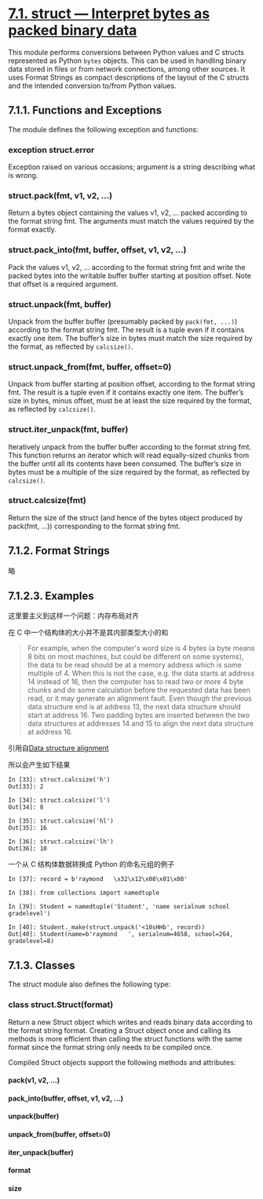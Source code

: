 # [7.1. struct — Interpret bytes as packed binary data](https://docs.python.org/3.5/library/struct.html)

This module performs conversions between Python values and C structs represented as Python `bytes` objects. This can be used in handling binary data stored in files or from network connections, among other sources. It uses Format Strings as compact descriptions of the layout of the C structs and the intended conversion to/from Python values.

## 7.1.1. Functions and Exceptions
The module defines the following exception and functions:

### exception struct.error
Exception raised on various occasions; argument is a string describing what is wrong.

### struct.pack(fmt, v1, v2, ...)
Return a bytes object containing the values v1, v2, ... packed according to the format string fmt. The arguments must match the values required by the format exactly.

### struct.pack_into(fmt, buffer, offset, v1, v2, ...)
Pack the values v1, v2, ... according to the format string fmt and write the packed bytes into the writable buffer buffer starting at position offset. Note that offset is a required argument.

### struct.unpack(fmt, buffer)
Unpack from the buffer buffer (presumably packed by `pack(fmt, ...)`) according to the format string fmt. The result is a tuple even if it contains exactly one item. The buffer’s size in bytes must match the size required by the format, as reflected by `calcsize()`.

### struct.unpack_from(fmt, buffer, offset=0)
Unpack from buffer starting at position offset, according to the format string fmt. The result is a tuple even if it contains exactly one item. The buffer’s size in bytes, minus offset, must be at least the size required by the format, as reflected by `calcsize()`.

### struct.iter_unpack(fmt, buffer)
Iteratively unpack from the buffer buffer according to the format string fmt. This function returns an iterator which will read equally-sized chunks from the buffer until all its contents have been consumed. The buffer’s size in bytes must be a multiple of the size required by the format, as reflected by `calcsize()`.

### struct.calcsize(fmt)
Return the size of the struct (and hence of the bytes object produced by pack(fmt, ...)) corresponding to the format string fmt.

## 7.1.2. Format Strings

略

## 7.1.2.3. Examples

这里要主义到这样一个问题：内存布局对齐

在 C 中一个结构体的大小并不是其内部类型大小的和  

> For example, when the computer's word size is 4 bytes (a byte means 8
> bits on most machines, but could be different on some systems), the
> data to be read should be at a memory address which is some multiple
> of 4. When this is not the case, e.g. the data starts at address 14
> instead of 16, then the computer has to read two or more 4 byte chunks
> and do some calculation before the requested data has been read, or it
> may generate an alignment fault. Even though the previous data
> structure end is at address 13, the next data structure should start
> at address 16. Two padding bytes are inserted between the two data
> structures at addresses 14 and 15 to align the next data structure at
> address 16.

引用自[Data structure alignment](https://en.wikipedia.org/wiki/Data_structure_alignment)

所以会产生如下结果  

    In [33]: struct.calcsize('h')
    Out[33]: 2

    In [34]: struct.calcsize('l')
    Out[34]: 8

    In [35]: struct.calcsize('hl')
    Out[35]: 16

    In [36]: struct.calcsize('lh')
    Out[36]: 10

一个从 C 结构体数据转换成 Python 的命名元组的例子  

    In [37]: record = b'raymond   \x32\x12\x08\x01\x08'

    In [38]: from collections import namedtuple

    In [39]: Student = namedtuple('Student', 'name serialnum school gradelevel')

    In [40]: Student._make(struct.unpack('<10sHHb', record))
    Out[40]: Student(name=b'raymond   ', serialnum=4658, school=264, gradelevel=8)


## 7.1.3. Classes
The struct module also defines the following type:

### class struct.Struct(format)
Return a new Struct object which writes and reads binary data according to the format string format. Creating a Struct object once and calling its methods is more efficient than calling the struct functions with the same format since the format string only needs to be compiled once.

Compiled Struct objects support the following methods and attributes:

#### pack(v1, v2, ...)
#### pack_into(buffer, offset, v1, v2, ...)
#### unpack(buffer)
#### unpack_from(buffer, offset=0)
#### iter_unpack(buffer)
#### format
#### size
